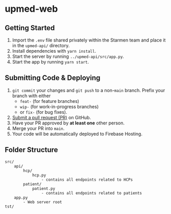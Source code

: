 # upmed-web

## Getting Started

1. Import the `.env` file shared privately within the Starmen team and place it
in the `upmed-api/` directory.
2. Install dependencies with `yarn install`.
3. Start the server by running `../upmed-api/src/app.py`.
4. Start the app by running `yarn start`.

## Submitting Code & Deploying

1. `git commit` your changes and `git push` to a non-`main` branch. Prefix your branch with either
    - `feat-` (for feature branches)
    - `wip-` (for work-in-progress branches)
    - or `fix-` (for bug fixes).
2. [Submit a pull request (PR)](https://github.com/anthonykrivonos/4156-Starmen) on GitHub.
3. Have your PR approved by **at least one** other person.
4. Merge your PR into `main`.
5. Your code will be automatically deployed to Firebase Hosting.

## Folder Structure

```
src/
    api/
        hcp/
            hcp.py
                - contains all endpoints related to HCPs
        patient/
            patient.py
                - contains all endpoints related to patients
    app.py
        - Web server root
tst/
```
